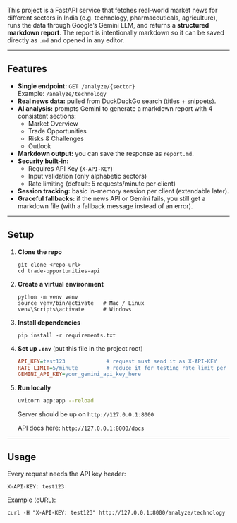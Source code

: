 
 

This project is a FastAPI service that fetches real-world market news for different sectors in India (e.g. technology, pharmaceuticals, agriculture), runs the data through Google’s Gemini LLM, and returns a **structured markdown report**. The report is intentionally markdown so it can be saved directly as `.md` and opened in any editor.  



---

## Features  

- **Single endpoint:** `GET /analyze/{sector}`  
  Example: `/analyze/technology`  
- **Real news data:** pulled from DuckDuckGo search (titles + snippets).  
- **AI analysis:** prompts Gemini to generate a markdown report with 4 consistent sections:
  - Market Overview  
  - Trade Opportunities  
  - Risks & Challenges  
  - Outlook  
- **Markdown output:** you can save the response as `report.md`.  
- **Security built-in:**  
  - Requires API Key (`X-API-KEY`)  
  - Input validation (only alphabetic sectors)  
  - Rate limiting (default: 5 requests/minute per client)  
- **Session tracking:** basic in-memory session per client (extendable later).  
- **Graceful fallbacks:** if the news API or Gemini fails, you still get a markdown file (with a fallback message instead of an error).  

---


## Setup  

1. **Clone the repo**  
   ```
   git clone <repo-url>
   cd trade-opportunities-api
   ```

2. **Create a virtual environment**  
   ```
   python -m venv venv
   source venv/bin/activate   # Mac / Linux
   venv\Scripts\activate      # Windows
   ```

3. **Install dependencies**  
   ```
   pip install -r requirements.txt
   ```

4. **Set up `.env`** (put this file in the project root)  
   ```ini
   API_KEY=test123             # request must send it as X-API-KEY
   RATE_LIMIT=5/minute         # reduce it for testing rate limit per session implementation
   GEMINI_API_KEY=your_gemini_api_key_here
   ```

5. **Run locally**  
   ```bash
   uvicorn app:app --reload
   ```  
   Server should be up on `http://127.0.0.1:8000`  

   API docs here: `http://127.0.0.1:8000/docs`  

---

## Usage  

Every request needs the API key header:  

```
X-API-KEY: test123
```

Example (cURL):  

```
curl -H "X-API-KEY: test123" http://127.0.0.1:8000/analyze/technology
```








